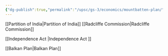 ```yaml
---
{"dg-publish":true,"permalink":"/upsc/gs-3/economics/mountbatten-plan/","dgHomeLink":true,"dgPassFrontmatter":false}
---
```


[[Partition of India|Partition of India]] 
[[Radcliffe Commission|Radcliffe Commission]]

[[Independence Act |Independence Act ]]

[[Balkan Plan|Balkan Plan]]

